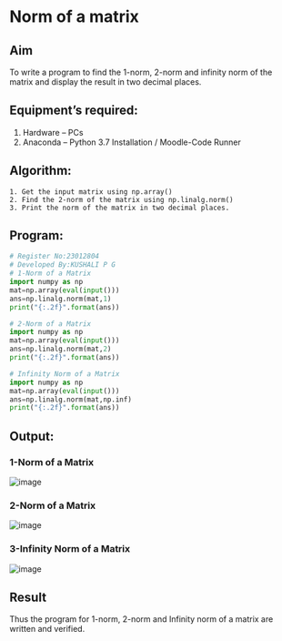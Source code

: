 # Norm of a matrix
## Aim
To write a program to find the 1-norm, 2-norm and infinity norm of the matrix and display the result in two decimal places.
## Equipment’s required:
1.	Hardware – PCs
2.	Anaconda – Python 3.7 Installation / Moodle-Code Runner
## Algorithm:
	1. Get the input matrix using np.array()   
    2. Find the 2-norm of the matrix using np.linalg.norm()
	3. Print the norm of the matrix in two decimal places.
## Program:
```Python
# Register No:23012804
# Developed By:KUSHALI P G
# 1-Norm of a Matrix
import numpy as np
mat=np.array(eval(input()))
ans=np.linalg.norm(mat,1)
print("{:.2f}".format(ans))

# 2-Norm of a Matrix
import numpy as np
mat=np.array(eval(input()))
ans=np.linalg.norm(mat,2)
print("{:.2f}".format(ans))

# Infinity Norm of a Matrix
import numpy as np
mat=np.array(eval(input()))
ans=np.linalg.norm(mat,np.inf)
print("{:.2f}".format(ans))
```
## Output:
### 1-Norm of a Matrix
![image](https://github.com/KUSHALI104/Norm-of-a-matrix/assets/150231135/36e497ec-532f-471e-8936-b0c2cfb87817)


### 2-Norm of a Matrix
![image](https://github.com/KUSHALI104/Norm-of-a-matrix/assets/150231135/2155a555-a3d0-462e-aac6-eda091adaa33)


### 3-Infinity Norm of a Matrix
![image](https://github.com/KUSHALI104/Norm-of-a-matrix/assets/150231135/8e6130ab-c151-4e7d-a87e-b63efb4c536b)


## Result
Thus the program for 1-norm, 2-norm and Infinity norm of a matrix are written and verified.
